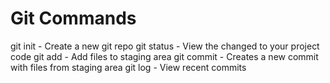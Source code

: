 # Git Commands

git init - Create a new git repo
git status - View the changed to your project code
git add - Add files to staging area
git commit - Creates a new commit with files from staging area
git log - View recent commits